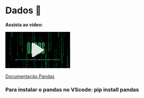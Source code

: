# Dados 🎲

**Assista ao vídeo:**

<a href="https://www.youtube.com/watch?v=8GSurpLUSoM" target="_blank">
<img src="dados.png" width="40%">
</a>

[Documentação Pandas](https://pandas.pydata.org/docs/)

### Para instalar o pandas no VScode: pip install pandas